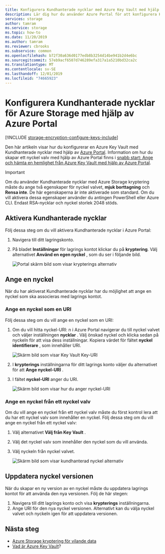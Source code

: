 ```yaml
---
title: Konfigurera Kundhanterade nycklar med Azure Key Vault med hjälp av Azure Portal-Azure Storage
description: Lär dig hur du använder Azure Portal för att konfigurera Kundhanterade nycklar med Azure Key Vault för Azure Storage kryptering. Med Kundhanterade nycklar kan du skapa, rotera, inaktivera och återkalla åtkomst kontroller.
services: storage
author: tamram
ms.service: storage
ms.topic: how-to
ms.date: 11/20/2019
ms.author: tamram
ms.reviewer: cbrooks
ms.subservice: common
ms.openlocfilehash: b72f30a636d0177edb8b3254d14be941b2d4e6bc
ms.sourcegitcommit: 57eb9acf6507d746289efa317a1a5210bd32ca2c
ms.translationtype: MT
ms.contentlocale: sv-SE
ms.lasthandoff: 12/01/2019
ms.locfileid: "74665923"
---
```

# <a name="configure-customer-managed-keys-for-azure-storage-by-using-the-azure-portal"></a>Konfigurera Kundhanterade nycklar för Azure Storage med hjälp av Azure Portal

[!INCLUDE [storage-encryption-configure-keys-include](../../../includes/storage-encryption-configure-keys-include.md)]

Den här artikeln visar hur du konfigurerar en Azure Key Vault med Kundhanterade nycklar med hjälp av [Azure Portal](https://portal.azure.com/). Information om hur du skapar ett nyckel valv med hjälp av Azure Portal finns i [snabb start: Ange och hämta en hemlighet från Azure Key Vault med hjälp av Azure Portal](../../key-vault/quick-create-portal.md).

> [!IMPORTANT]
> Om du använder Kundhanterade nycklar med Azure Storage kryptering måste du ange två egenskaper för nyckel valvet, **mjuk borttagning** och **Rensa inte**. De här egenskaperna är inte aktiverade som standard. Om du vill aktivera dessa egenskaper använder du antingen PowerShell eller Azure CLI.
> Endast RSA-nycklar och nyckel storlek 2048 stöds.

## <a name="enable-customer-managed-keys"></a>Aktivera Kundhanterade nycklar

Följ dessa steg om du vill aktivera Kundhanterade nycklar i Azure Portal:

1. Navigera till ditt lagringskonto.
1. På bladet **Inställningar** för lagrings kontot klickar du på **kryptering**. Välj alternativet **Använd en egen nyckel** , som du ser i följande bild.

    ![Portal skärm bild som visar krypterings alternativ](./media/storage-encryption-keys-portal/ssecmk1.png)

## <a name="specify-a-key"></a>Ange en nyckel

När du har aktiverat Kundhanterade nycklar har du möjlighet att ange en nyckel som ska associeras med lagrings kontot.

### <a name="specify-a-key-as-a-uri"></a>Ange en nyckel som en URI

Följ dessa steg om du vill ange en nyckel som en URI:

1. Om du vill hitta nyckel-URI: n i Azure Portal navigerar du till nyckel valvet och väljer inställningen **nycklar** . Välj önskad nyckel och klicka sedan på nyckeln för att visa dess inställningar. Kopiera värdet för fältet **nyckel identifierare** , som innehåller URI.

    ![Skärm bild som visar Key Vault Key-URI](media/storage-encryption-keys-portal/key-uri-portal.png)

1. I **krypterings** inställningarna för ditt lagrings konto väljer du alternativet för att **Ange nyckel-URI** .
1. I fältet **nyckel-URI** anger du URI.

   ![Skärm bild som visar hur du anger nyckel-URI](./media/storage-encryption-keys-portal/ssecmk2.png)

### <a name="specify-a-key-from-a-key-vault"></a>Ange en nyckel från ett nyckel valv

Om du vill ange en nyckel från ett nyckel valv måste du först kontrol lera att du har ett nyckel valv som innehåller en nyckel. Följ dessa steg om du vill ange en nyckel från ett nyckel valv:

1. Välj alternativet **Välj från Key Vault** .
2. Välj det nyckel valv som innehåller den nyckel som du vill använda.
3. Välj nyckeln från nyckel valvet.

   ![Skärm bild som visar kundhanterad nyckel alternativ](./media/storage-encryption-keys-portal/ssecmk3.png)

## <a name="update-the-key-version"></a>Uppdatera nyckel versionen

När du skapar en ny version av en nyckel måste du uppdatera lagrings kontot för att använda den nya versionen. Följ de här stegen:

1. Navigera till ditt lagrings konto och visa **krypterings** inställningarna.
1. Ange URI för den nya nyckel versionen. Alternativt kan du välja nyckel valvet och nyckeln igen för att uppdatera versionen.

## <a name="next-steps"></a>Nästa steg

- [Azure Storage kryptering för vilande data](storage-service-encryption.md)
- [Vad är Azure Key Vault](https://docs.microsoft.com/azure/key-vault/key-vault-overview)?
